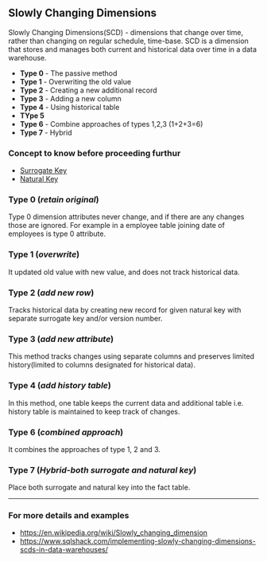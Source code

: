 ## Slowly Changing Dimensions

Slowly Changing Dimensions(SCD) - dimensions that change over time, rather than changing on regular schedule, time-base. SCD is a dimension that stores and manages both current and historical data over time in a data warehouse.

- **Type 0** - The passive method
- **Type 1** - Overwriting the old value
- **Type 2** - Creating a new additional record
- **Type 3** - Adding a new column
- **Type 4** - Using historical table
- **TYpe 5**
- **Type 6** - Combine approaches of types 1,2,3 (1+2+3=6)
- **Type 7** - Hybrid

### Concept to know before proceeding furthur
- [Surrogate Key](https://www.geeksforgeeks.org/surrogate-key-in-dbms/)
- [Natural Key](https://en.wikipedia.org/wiki/Natural_key)


### Type 0 (_retain original_)

Type 0 dimension attributes never change, and if there are any changes those are ignored. For example in a employee table joining date of employees is type 0 attribute.

### Type 1 (_overwrite_)

It updated old value with new value, and does not track historical data.

### Type 2 (_add new row_)

Tracks historical data by creating new record for given natural key with separate surrogate key and/or version number.

### Type 3 (_add new attribute_)

This method tracks changes using separate columns and preserves limited history(limited to columns designated for historical data).

### Type 4 (_add history table_)

In this method, one table keeps the current data and additional table i.e. history table is maintained to keep track of changes.

### Type 6 (_combined approach_)

It combines the approaches of type 1, 2 and 3.

### Type 7 (_Hybrid-both surrogate and natural key_)

Place both surrogate and natural key into the fact table.

---------------------------

### For more details and examples

- https://en.wikipedia.org/wiki/Slowly_changing_dimension
- https://www.sqlshack.com/implementing-slowly-changing-dimensions-scds-in-data-warehouses/



